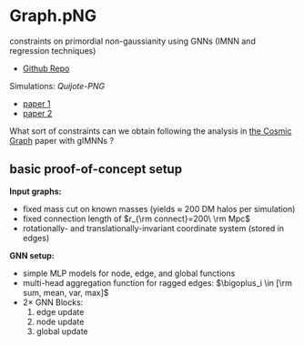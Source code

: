 # Graph.pNG
constraints on primordial non-gaussianity using GNNs (IMNN and regression techniques)

- [Github Repo](https://github.com/tlmakinen/graphPNG)

Simulations: *Quijote-PNG*
- [paper 1](https://arxiv.org/pdf/2206.01624.pdf)
- [paper 2](https://arxiv.org/pdf/2206.15450.pdf)


What sort of constraints can we obtain following the analysis in [the Cosmic Graph](https://arxiv.org/abs/2207.05202v3) paper with gIMNNs ?

## basic proof-of-concept setup

**Input graphs:**

- fixed mass cut on known masses (yields $\approx$ 200 DM halos per simulation)
- fixed connection length of $r_{\rm connect}=200\ \rm Mpc$
- rotationally- and translationally-invariant coordinate system (stored in edges)

**GNN setup:**
- simple MLP models for node, edge, and global functions
- multi-head aggregation function for ragged edges: $\bigoplus_i \in [\rm sum, mean, var, max]$
- $2\times$ GNN Blocks:
    1. edge update
    2. node update
    3. global update
